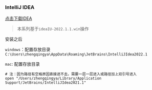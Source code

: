 ### IntelliJ IDEA

[点击下载IDEA](https://www.jetbrains.com/zh-cn/idea/download/#section=windows)

> 本系列基于`ideaIU-2022.1.1.win`操作


安装之后

`windows`：配置存放目录`C:\Users\zhengqingya\AppData\Roaming\JetBrains\IntelliJIdea2022.1`

`mac`: 配置存放目录

```
# 注：因为路径有空格原因直接进不去，需要一层一层进入或路径加上双引号进入
open "/Users/zhengqingya/Library/Application Support/JetBrains/IntelliJIdea2021.1"
```
